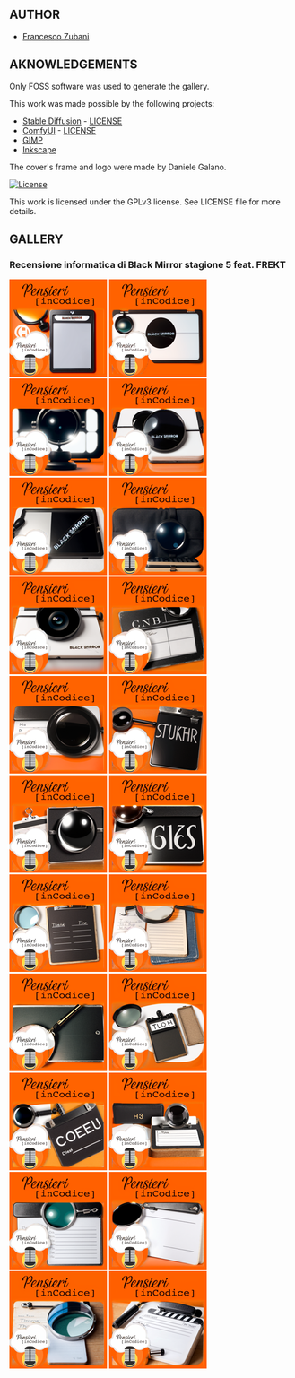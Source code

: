 ## AUTHOR

- [Francesco Zubani](https://www.linkedin.com/in/francesco-zubani-5957081a6/)

## AKNOWLEDGEMENTS

Only FOSS software was used to generate the gallery.

This work was made possible by the following projects:

- [Stable Diffusion](https://github.com/CompVis/stable-diffusion) - [LICENSE](https://github.com/CompVis/stable-diffusion/blob/main/LICENSE)
- [ComfyUI](https://github.com/comfyanonymous/ComfyUI) - [LICENSE](https://github.com/comfyanonymous/ComfyUI/blob/master/LICENSE)
- [GIMP](https://www.gimp.org/)
- [Inkscape](https://inkscape.org/)

The cover's frame and logo were made by Daniele Galano.

[![License](https://img.shields.io/badge/License-GPL%20v3-blue.svg)](http://www.gnu.org/licenses/gpl-3.0)

This work is licensed under the GPLv3 license.
See LICENSE file for more details.

## GALLERY

### Recensione informatica di Black Mirror stagione 5 feat. FREKT

<div class="gallery">
  <a href="PIC11_01.png"><img class="thumbnail" src="./thumbs/PIC11_01.png" alt="PIC11_01"></a>
  <a href="PIC11_02.png"><img class="thumbnail" src="./thumbs/PIC11_02.png" alt="PIC11_02"></a>
  <a href="PIC11_03.png"><img class="thumbnail" src="./thumbs/PIC11_03.png" alt="PIC11_03"></a>
  <a href="PIC11_04.png"><img class="thumbnail" src="./thumbs/PIC11_04.png" alt="PIC11_04"></a>
  <a href="PIC11_05.png"><img class="thumbnail" src="./thumbs/PIC11_05.png" alt="PIC11_05"></a>
  <a href="PIC11_06.png"><img class="thumbnail" src="./thumbs/PIC11_06.png" alt="PIC11_06"></a>
  <a href="PIC11_07.png"><img class="thumbnail" src="./thumbs/PIC11_07.png" alt="PIC11_07"></a>
  <a href="PIC11_08.png"><img class="thumbnail" src="./thumbs/PIC11_08.png" alt="PIC11_08"></a>
  <a href="PIC11_09.png"><img class="thumbnail" src="./thumbs/PIC11_09.png" alt="PIC11_09"></a>
  <a href="PIC11_10.png"><img class="thumbnail" src="./thumbs/PIC11_10.png" alt="PIC11_10"></a>
  <a href="PIC11_11.png"><img class="thumbnail" src="./thumbs/PIC11_11.png" alt="PIC11_11"></a>
  <a href="PIC11_12.png"><img class="thumbnail" src="./thumbs/PIC11_12.png" alt="PIC11_12"></a>
  <a href="PIC11_13.png"><img class="thumbnail" src="./thumbs/PIC11_13.png" alt="PIC11_13"></a>
  <a href="PIC11_14.png"><img class="thumbnail" src="./thumbs/PIC11_14.png" alt="PIC11_14"></a>
  <a href="PIC11_15.png"><img class="thumbnail" src="./thumbs/PIC11_15.png" alt="PIC11_15"></a>
  <a href="PIC11_16.png"><img class="thumbnail" src="./thumbs/PIC11_16.png" alt="PIC11_16"></a>
  <a href="PIC11_17.png"><img class="thumbnail" src="./thumbs/PIC11_17.png" alt="PIC11_17"></a>
  <a href="PIC11_18.png"><img class="thumbnail" src="./thumbs/PIC11_18.png" alt="PIC11_18"></a>
  <a href="PIC11_19.png"><img class="thumbnail" src="./thumbs/PIC11_19.png" alt="PIC11_19"></a>
  <a href="PIC11_20.png"><img class="thumbnail" src="./thumbs/PIC11_20.png" alt="PIC11_20"></a>
  <a href="PIC11_21.png"><img class="thumbnail" src="./thumbs/PIC11_21.png" alt="PIC11_21"></a>
  <a href="PIC11_22.png"><img class="thumbnail" src="./thumbs/PIC11_22.png" alt="PIC11_22"></a>
</div>
</body>
</html>
